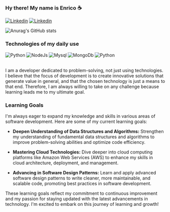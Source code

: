 ### Hy there! My name is Enrico ☕

[![Linkedin](https://img.shields.io/badge/LinkedIn-0077B5?style=for-the-badge&logo=linkedin&logoColor=white)](https://www.linkedin.com/in/enrico-mz/)
[![Linkedin](https://img.shields.io/badge/-LeetCode-FFA116?style=for-the-badge&logo=LeetCode&logoColor=black)](https://leetcode.com/enricovmarquezz/)

![Anurag's GitHub stats](https://github-readme-stats.vercel.app/api?username=Enric0Mz&show_icons=true&theme=tokyonight)

### Technologies of my daily use

<div style="display: inline block">
    <img aling="center" alt="Python" src="https://img.shields.io/badge/Python-3776AB?style=for-the-badge&logo=python&logoColor=white">
    <img aling="center" alt="NodeJs" src="https://img.shields.io/badge/node.js-339933?style=for-the-badge&logo=Node.js&logoColor=white">
    <img aling="center" alt="Mysql" src="https://img.shields.io/badge/MySQL-00000F?style=for-the-badge&logo=mysql&logoColor=white">
    <img aling="center" alt="MongoDb" src="https://img.shields.io/badge/MongoDB-4EA94B?style=for-the-badge&logo=mongodb&logoColor=white">
    <img aling="center" alt="Python" src="https://img.shields.io/badge/Amazon_AWS-232F3E?style=for-the-badge&logo=amazon-aws&logoColor=white">
</div><br/>

I am a developer dedicated to problem-solving, not just using technologies. I believe that the focus of development is to create innovative solutions that generate value in general, and that the chosen technology is just a means to that end. Therefore, I am always willing to take on any challenge because learning leads me to my ultimate goal.

### Learning Goals

I'm always eager to expand my knowledge and skills in various areas of software development. Here are some of my current learning goals:

- **Deepen Understanding of Data Structures and Algorithms:** Strengthen my understanding of fundamental data structures and algorithms to improve problem-solving abilities and optimize code efficiency.

- **Mastering Cloud Technologies:** Dive deeper into cloud computing platforms like Amazon Web Services (AWS) to enhance my skills in cloud architecture, deployment, and management.

- **Advancing in Software Design Patterns:** Learn and apply advanced software design patterns to write cleaner, more maintainable, and scalable code, promoting best practices in software development.

These learning goals reflect my commitment to continuous improvement and my passion for staying updated with the latest advancements in technology. I'm excited to embark on this journey of learning and growth!

